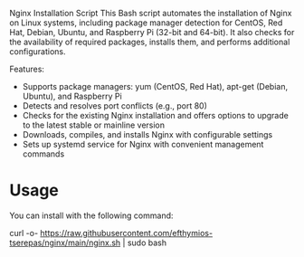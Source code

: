 Nginx Installation Script
This Bash script automates the installation of Nginx on Linux systems, including package manager detection for CentOS, Red Hat, Debian, Ubuntu, and Raspberry Pi (32-bit and 64-bit). It also checks for the availability of required packages, installs them, and performs additional configurations.

Features:
- Supports package managers: yum (CentOS, Red Hat), apt-get (Debian, Ubuntu), and Raspberry Pi
- Detects and resolves port conflicts (e.g., port 80)
- Checks for the existing Nginx installation and offers options to upgrade to the latest stable or mainline version
- Downloads, compiles, and installs Nginx with configurable settings
- Sets up systemd service for Nginx with convenient management commands

# Usage

You can install with the following command:

curl -o- https://raw.githubusercontent.com/efthymios-tserepas/nginx/main/nginx.sh | sudo bash
